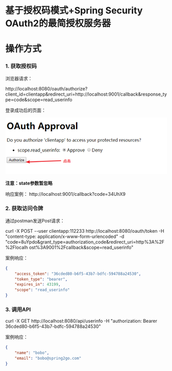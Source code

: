 基于授权码模式+Spring Security OAuth2的最简授权服务器
======

# 操作方式

### 1. 获取授权码

浏览器请求：

http://localhost:8080/oauth/authorize?client_id=clientapp&redirect_uri=http://localhost:9001/callback&response_type=code&scope=read_userinfo

登录成功后的页面：

<img src="images/1.png" alt="drawing" style="width: 480;"/>


**注意：state参数暂忽略**

响应案例：
http://localhost:9001/callback?code=34UhX9
### 2. 获取访问令牌
通过postman发送Post请求：

curl -X POST --user clientapp:112233 http://localhost:8080/oauth/token -H
"content-type: application/x-www-form-urlencoded" -d
"code=8uYpdo&grant_type=authorization_code&redirect_uri=http%3A%2F%2Flocalh
ost%3A9001%2Fcallback&scope=read_userinfo"

案例响应：

```json
{
    "access_token": "36cded80-b6f5-43b7-bdfc-594788a24530",
    "token_type": "bearer",
    "expires_in": 43199,
    "scope": "read_userinfo"
}
```


### 3. 调用API

curl -X GET http://localhost:8080/api/userinfo -H "authorization: Bearer 36cded80-b6f5-43b7-bdfc-594788a24530"

案例响应：

```json
{
    "name": "bobo",
    "email": "bobo@spring2go.com"
}
```